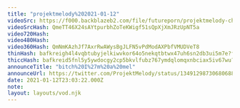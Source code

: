 ```yaml
---
title: "projektmelody%202021-01-12"
videoSrc: https://f000.backblazeb2.com/file/futureporn/projektmelody-chaturbate-2021-01-12.mp4
videoSrcHash: QmeTT46X24sAYtpurbhZoTeKWigf51sQpXjXmJRzUpNT5a
video720Hash: 
video480Hash: 
video360Hash: QmNmKAzhJf7AxrRwAWysBgJLFN5vPdModAXPbfVMUDVeT8
thinHash: bafkreigh4l4vqbtubyjelkiwvkor64o5nekqtbtwx47uh6sn2db3ui5m7e?filename=20210112T230322Z_thin.jpg
thiccHash: bafkreid5fnl5y5ywdocgy2cp5bkvlfubz767ymdqlomqxnbciax5iv67wu?filename=20210112T230322Z_thicc.jpg
announceTitle: "bitch%20I%27m%20a%20mel"
announceUrl: https://twitter.com/ProjektMelody/status/1349129873068068873
date: 2021-01-12T23:03:22.000Z
note: 
layout: layouts/vod.njk
---
```


